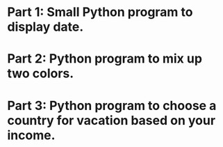 # Part 1: Small Python program to display date.
# Part 2: Python program to mix up two colors.
# Part 3: Python program to choose a country for vacation based on your income.
